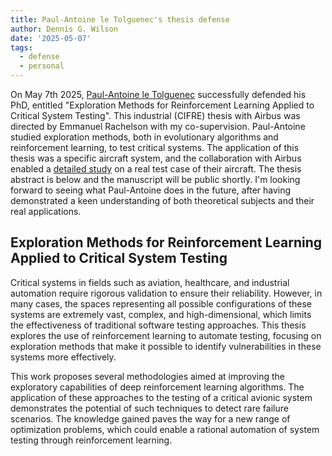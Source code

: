 ```yaml
---
title: Paul-Antoine le Tolguenec's thesis defense
author: Dennis G. Wilson
date: '2025-05-07'
tags:
  - defense
  - personal
---
```


On May 7th 2025, [Paul-Antoine le Tolguenec](https://www.linkedin.com/in/paul-antoine-le-tolguenec-128b4018a/) successfully defended his PhD, entitled "Exploration Methods for Reinforcement Learning Applied to Critical System Testing". This industrial (CIFRE) thesis with Airbus was directed by Emmanuel Rachelson with my co-supervision. Paul-Antoine studied exploration methods, both in evolutionary algorithms and reinforcement learning, to test critical systems. The application of this thesis was a specific aircraft system, and the collaboration with Airbus enabled a [detailed study](https://hal.science/hal-04774965v1/document) on a real test case of their aircraft. The thesis abstract is below and the manuscript will be public shortly. I'm looking forward to seeing what Paul-Antoine does in the future, after having demonstrated a keen understanding of both theoretical subjects and their real applications.

## Exploration Methods for Reinforcement Learning Applied to Critical System Testing

Critical systems in fields such as aviation, healthcare, and industrial automation require rigorous validation to ensure their reliability. However, in many cases, the spaces representing all possible configurations of these systems are extremely vast, complex, and high-dimensional, which limits the effectiveness of traditional software testing approaches. This thesis explores the use of reinforcement learning to automate testing, focusing on exploration methods that make it possible to identify vulnerabilities in these systems more effectively.

This work proposes several methodologies aimed at improving the exploratory capabilities of deep reinforcement learning algorithms. The application of these approaches to the testing of a critical avionic system demonstrates the potential of such techniques to detect rare failure scenarios. The knowledge gained paves the way for a new range of optimization problems, which could enable a rational automation of system testing through reinforcement learning.
